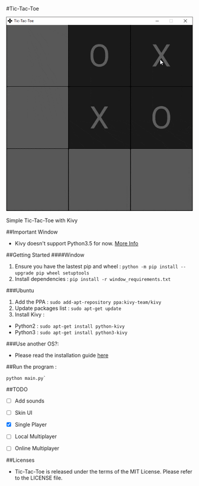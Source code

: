 #Tic-Tac-Toe

![Version 1.0](screenshot/ver1_0.gif)

Simple Tic-Tac-Toe with Kivy


##Important
Window
- Kivy doesn't support Python3.5 for now. [More Info](https://kivy.org/docs/installation/installation-windows.html#install-win-dist)


##Getting Started
####Window
1. Ensure you have the lastest pip and wheel : `python -m pip install --upgrade pip wheel setuptools`
2. Install dependencies : `pip install -r window_requirements.txt`

###Ubuntu
1. Add the PPA : `sudo add-apt-repository ppa:kivy-team/kivy`
2. Update packages list : `sudo apt-get update`
3. Install Kivy :
  
- Python2 : `sudo apt-get install python-kivy`
- Python3 : `sudo apt-get install python3-kivy` 

###Use another OS?:
- Please read the installation guide [here](https://kivy.org/#download)

##Run the program : 
```
python main.py`
```

##TODO
- [ ] Add sounds
- [ ] Skin UI
- [x] Single Player
- [ ] Local Multiplayer
- [ ] Online Multiplayer


##Licenses
- Tic-Tac-Toe is released under the terms of the MIT License. Please refer to the LICENSE file.
